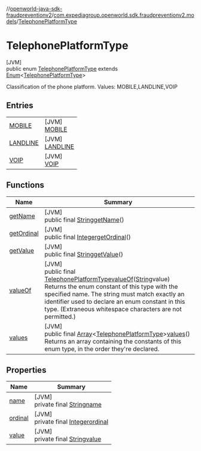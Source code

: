 //[openworld-java-sdk-fraudpreventionv2](../../../index.md)/[com.expediagroup.openworld.sdk.fraudpreventionv2.models](../index.md)/[TelephonePlatformType](index.md)

# TelephonePlatformType

[JVM]\
public enum [TelephonePlatformType](index.md) extends [Enum](https://docs.oracle.com/javase/8/docs/api/java/lang/Enum.html)&lt;[TelephonePlatformType](index.md)&gt;

Classification of the phone platform. Values: MOBILE,LANDLINE,VOIP

## Entries

| | |
|---|---|
| [MOBILE](-m-o-b-i-l-e/index.md) | [JVM]<br>[MOBILE](-m-o-b-i-l-e/index.md) |
| [LANDLINE](-l-a-n-d-l-i-n-e/index.md) | [JVM]<br>[LANDLINE](-l-a-n-d-l-i-n-e/index.md) |
| [VOIP](-v-o-i-p/index.md) | [JVM]<br>[VOIP](-v-o-i-p/index.md) |

## Functions

| Name | Summary |
|---|---|
| [getName](index.md#1911216808%2FFunctions%2F-1883119931) | [JVM]<br>public final [String](https://docs.oracle.com/javase/8/docs/api/java/lang/String.html)[getName](index.md#1911216808%2FFunctions%2F-1883119931)() |
| [getOrdinal](index.md#-1847186538%2FFunctions%2F-1883119931) | [JVM]<br>public final [Integer](https://docs.oracle.com/javase/8/docs/api/java/lang/Integer.html)[getOrdinal](index.md#-1847186538%2FFunctions%2F-1883119931)() |
| [getValue](get-value.md) | [JVM]<br>public final [String](https://docs.oracle.com/javase/8/docs/api/java/lang/String.html)[getValue](get-value.md)() |
| [valueOf](value-of.md) | [JVM]<br>public final [TelephonePlatformType](index.md)[valueOf](value-of.md)([String](https://docs.oracle.com/javase/8/docs/api/java/lang/String.html)value)<br>Returns the enum constant of this type with the specified name. The string must match exactly an identifier used to declare an enum constant in this type. (Extraneous whitespace characters are not permitted.) |
| [values](values.md) | [JVM]<br>public final [Array](https://kotlinlang.org/api/latest/jvm/stdlib/kotlin/-array/index.html)&lt;[TelephonePlatformType](index.md)&gt;[values](values.md)()<br>Returns an array containing the constants of this enum type, in the order they're declared. |

## Properties

| Name | Summary |
|---|---|
| [name](../-verification-type/_3_-d-s/index.md#-372974862%2FProperties%2F-1883119931) | [JVM]<br>private final [String](https://docs.oracle.com/javase/8/docs/api/java/lang/String.html)[name](../-verification-type/_3_-d-s/index.md#-372974862%2FProperties%2F-1883119931) |
| [ordinal](../-verification-type/_3_-d-s/index.md#-739389684%2FProperties%2F-1883119931) | [JVM]<br>private final [Integer](https://docs.oracle.com/javase/8/docs/api/java/lang/Integer.html)[ordinal](../-verification-type/_3_-d-s/index.md#-739389684%2FProperties%2F-1883119931) |
| [value](-v-o-i-p/index.md#-1249068863%2FProperties%2F-1883119931) | [JVM]<br>private final [String](https://docs.oracle.com/javase/8/docs/api/java/lang/String.html)[value](-v-o-i-p/index.md#-1249068863%2FProperties%2F-1883119931) |

